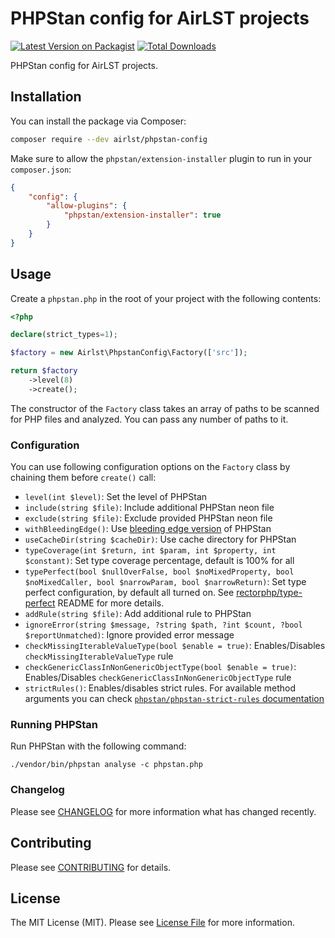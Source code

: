 # PHPStan config for AirLST projects

[![Latest Version on Packagist](https://img.shields.io/packagist/v/airlst/phpstan-config.svg?style=flat-square)](https://packagist.org/packages/airlst/phpstan-config)
[![Total Downloads](https://img.shields.io/packagist/dt/airlst/phpstan-config.svg?style=flat-square)](https://packagist.org/packages/airlst/phpstan-config)

PHPStan config for AirLST projects.

## Installation

You can install the package via Composer:

```bash
composer require --dev airlst/phpstan-config
```

Make sure to allow the `phpstan/extension-installer` plugin to run in your `composer.json`:

```json
{
    "config": {
        "allow-plugins": {
            "phpstan/extension-installer": true
        }
    }
}
```

## Usage

Create a `phpstan.php` in the root of your project with the following contents:

```php
<?php

declare(strict_types=1);

$factory = new Airlst\PhpstanConfig\Factory(['src']);

return $factory
    ->level(8)
    ->create();
```

The constructor of the `Factory` class takes an array of paths to be scanned for PHP files and analyzed. You can pass any number of paths to it.

### Configuration

You can use following configuration options on the `Factory` class by chaining them before `create()` call:

- `level(int $level)`: Set the level of PHPStan
- `include(string $file)`: Include additional PHPStan neon file
- `exclude(string $file)`: Exclude provided PHPStan neon file
- `withBleedingEdge()`: Use [bleeding edge version](https://phpstan.org/blog/what-is-bleeding-edge) of PHPStan
- `useCacheDir(string $cacheDir)`: Use cache directory for PHPStan
- `typeCoverage(int $return, int $param, int $property, int $constant)`: Set type coverage percentage, default is 100% for all
- `typePerfect(bool $nullOverFalse, bool $noMixedProperty, bool $noMixedCaller, bool $narrowParam, bool $narrowReturn)`: Set type perfect configuration, by default all turned on. See [rectorphp/type-perfect](https://github.com/rectorphp/type-perfect?tab=readme-ov-file#configure) README for more details.
- `addRule(string $file)`: Add additional rule to PHPStan
- `ignoreError(string $message, ?string $path, ?int $count, ?bool $reportUnmatched)`: Ignore provided error message
- `checkMissingIterableValueType(bool $enable = true)`: Enables/Disables `checkMissingIterableValueType` rule
- `checkGenericClassInNonGenericObjectType(bool $enable = true)`: Enables/Disables `checkGenericClassInNonGenericObjectType` rule
- `strictRules()`: Enables/disables strict rules. For available method arguments you can check [`phpstan/phpstan-strict-rules` documentation](https://github.com/phpstan/phpstan-strict-rules?tab=readme-ov-file#disabling-rules)

### Running PHPStan

Run PHPStan with the following command:

```shell
./vendor/bin/phpstan analyse -c phpstan.php
```

### Changelog

Please see [CHANGELOG](CHANGELOG.md) for more information what has changed recently.

## Contributing

Please see [CONTRIBUTING](CONTRIBUTING.md) for details.

## License

The MIT License (MIT). Please see [License File](LICENSE.md) for more information.
